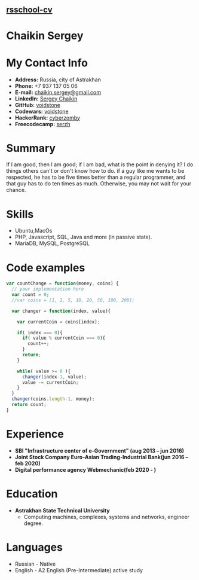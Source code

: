 ## [rsschool-cv](rsccool-cv)


# Chaikin Sergey

# My Contact Info

* **Address:** Russia, city of Astrakhan
* **Phone:** +7 937 137 05 06
* **E-mail:** [chaikin.sergey@gmail.com](chaikin.sergey@gmail.com)
* **LinkedIn:** [Sergey Chaikin](https://www.linkedin.com/in/sergey-chaikin-66730487/)
* **GitHub:** [voidstone](https://github.com/voidstone)
* **Codewars:** [voidstone](https://www.codewars.com/users/voidstone)
* **HackerRank:** [cyberzomby](https://www.hackerrank.com/cyberzomby)
* **Freecodecamp:** [serzh](https://www.freecodecamp.org/serzh)

# Summary
If I am good, then I am good; if I am bad, what is the point in denying it?
I do things others can't or don't know how to do.
if a guy like me wants to be respected, he has to be five times better than a regular programmer, and that guy has to do ten times as much. Otherwise, you may not wait for your chance.

# Skills

* Ubuntu,MacOs
* PHP, Javascript, SQL, Java and more (in passive state).
* MariaDB, MySQL, PostgreSQL


# Code examples

```js
var countChange = function(money, coins) {
  // your implementation here
  var count = 0;
  //var coins = [1, 2, 5, 10, 20, 50, 100, 200];

  var changer = function(index, value){

    var currentCoin = coins[index];

    if( index === 0){
      if( value % currentCoin === 0){
        count++;
      }
      return;
    }

    while( value >= 0 ){
      changer(index-1, value);
      value -= currentCoin;
    }
  }
  changer(coins.length-1, money);
  return count;
}
```

# Experience

* **SBI "Infrastructure center of e-Government" (aug 2013 – jun 2016)**
* **Joint Stock Company Euro-Asian Trading-Industrial Bank(jun 2016 – feb 2020)**
* **Digital performance agency Webmechanic(feb 2020 - )**

# Education

* **Astrakhan State Technical University**
    * Computing machines, complexes, systems and networks, engineer degree.
# Languages

- Russian - Native
- English - A2 English (Pre-Intermediate) active study
